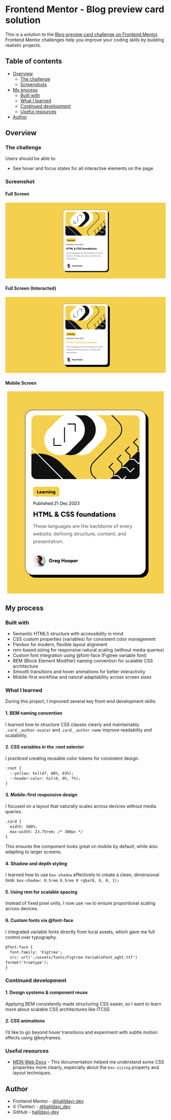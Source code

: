 # Frontend Mentor - Blog preview card solution

This is a solution to the [Blog preview card challenge on Frontend Mentor](https://www.frontendmentor.io/challenges/blog-preview-card-ckPaj01IcS). Frontend Mentor challenges help you improve your coding skills by building realistic projects. 

## Table of contents

- [Overview](#overview)
  - [The challenge](#the-challenge)
  - [Screenshots](#screenshot)
- [My process](#my-process)
  - [Built with](#built-with)
  - [What I learned](#what-i-learned)
  - [Continued development](#continued-development)
  - [Useful resources](#useful-resources)
- [Author](#author)


## Overview

### The challenge

Users should be able to:
- See hover and focus states for all interactive elements on the page

### Screenshot

#### Full Screen
![Full Screen](./assets/images/Frontend%20Mentor-Blog%20preview%20card-FullScreen.png)

#### Full Screen (Interacted)
![Full Screen - Interacted](./assets/images/Frontend%20Mentor-Blog%20preview%20card-FullScreen-interacted.png)

#### Mobile Screen
<p align="center">
  <img src="./assets/images/Frontend Mentor-Blog preview card-Mobile.png"/>
</p>

## My process

### Built with

- Semantic HTML5 structure with accessibility in mind
- CSS custom properties (variables) for consistent color management
- Flexbox for modern, flexible layout alignment
- rem-based sizing for responsive natural scaling (without media queries)
- Custom font integration using @font-face (Figtree variable font)
- BEM (Block Element Modifier) naming convention for scalable CSS architecture
- Smooth transitions and hover animations for better interactivity
- Mobile-first workflow and natural adaptability across screen sizes


### What I learned

During this project, I improved several key front-end development skills:

#### 1. BEM naming convention
I learned how to structure CSS classes clearly and maintainably. ```.card__author-avatar``` and .```card__author-name``` improve readability and scalability.

#### 2. CSS variables in the :root selector
I practiced creating reusable color tokens for consistent design.
```
:root {
  --yellow: hsl(47, 88%, 63%);
  --header-color: hsl(0, 0%, 7%);
}
```

#### 3. Mobile-first responsive design
I focused on a layout that naturally scales across devices without media queries.
```
.card {
  width: 100%;
  max-width: 23.75rem; /* 380px */
}
```
This ensures the component looks great on mobile by default, while also adapting to larger screens.

#### 4. Shadow and depth styling
I learned how to use ```box-shadow``` effectively to create a clean, dimensional look.
```box-shadow: 0.5rem 0.5rem 0 rgba(0, 0, 0, 1);```

#### 5. Using rem for scalable spacing
Instead of fixed pixel units, I now use ```rem``` to ensure proportional scaling across devices.

#### 6. Custom fonts via @font-face
I integrated variable fonts directly from local assets, which gave me full control over typography.
```
@font-face {
  font-family: 'Figtree';
  src: url('./assets/fonts/Figtree-VariableFont_wght.ttf') format('truetype');
}
```

### Continued development

#### 1. Design systems & component reuse
Applying BEM consistently made structuring CSS easier, so I want to learn more about scalable CSS architectures like ITCSS

#### 2. CSS animations 
I’d like to go beyond hover transitions and experiment with subtle motion effects using @keyframes.


### Useful resources

- [MDN Web Docs](https://developer.mozilla.org/) - This documentation helped me understand some CSS properties more clearly, especially about the `box-sizing` property and layout techniques.

## Author

- Frontend Mentor - [@halildayi-dev](https://www.frontendmentor.io/profile/halildayi-dev)
- X (Twitter) - [@halildayi_dev](https://x.com/halildayi_dev)
- GitHub - [halildayi-dev](https://github.com/halildayi-dev/frontend-mentor-projects)

